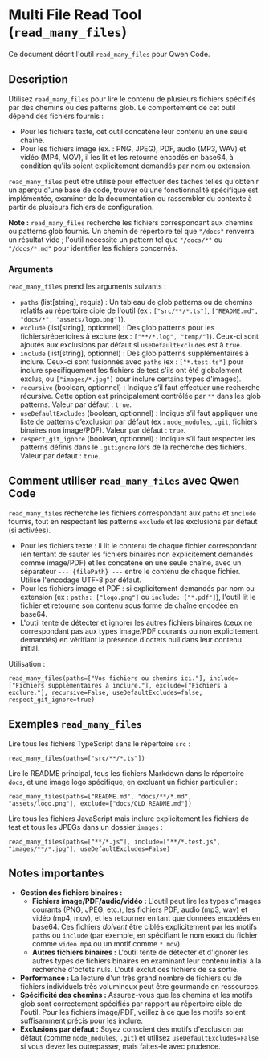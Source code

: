 # Multi File Read Tool (`read_many_files`)

Ce document décrit l'outil `read_many_files` pour Qwen Code.

## Description

Utilisez `read_many_files` pour lire le contenu de plusieurs fichiers spécifiés par des chemins ou des patterns glob. Le comportement de cet outil dépend des fichiers fournis :

- Pour les fichiers texte, cet outil concatène leur contenu en une seule chaîne.
- Pour les fichiers image (ex. : PNG, JPEG), PDF, audio (MP3, WAV) et vidéo (MP4, MOV), il les lit et les retourne encodés en base64, à condition qu'ils soient explicitement demandés par nom ou extension.

`read_many_files` peut être utilisé pour effectuer des tâches telles qu'obtenir un aperçu d'une base de code, trouver où une fonctionnalité spécifique est implémentée, examiner de la documentation ou rassembler du contexte à partir de plusieurs fichiers de configuration.

**Note :** `read_many_files` recherche les fichiers correspondant aux chemins ou patterns glob fournis. Un chemin de répertoire tel que `"/docs"` renverra un résultat vide ; l'outil nécessite un pattern tel que `"/docs/*"` ou `"/docs/*.md"` pour identifier les fichiers concernés.

### Arguments

`read_many_files` prend les arguments suivants :

- `paths` (list[string], requis) : Un tableau de glob patterns ou de chemins relatifs au répertoire cible de l'outil (ex : `["src/**/*.ts"]`, `["README.md", "docs/*", "assets/logo.png"]`).
- `exclude` (list[string], optionnel) : Des glob patterns pour les fichiers/répertoires à exclure (ex : `["**/*.log", "temp/"]`). Ceux-ci sont ajoutés aux exclusions par défaut si `useDefaultExcludes` est à `true`.
- `include` (list[string], optionnel) : Des glob patterns supplémentaires à inclure. Ceux-ci sont fusionnés avec `paths` (ex : `["*.test.ts"]` pour inclure spécifiquement les fichiers de test s'ils ont été globalement exclus, ou `["images/*.jpg"]` pour inclure certains types d'images).
- `recursive` (boolean, optionnel) : Indique s’il faut effectuer une recherche récursive. Cette option est principalement contrôlée par `**` dans les glob patterns. Valeur par défaut : `true`.
- `useDefaultExcludes` (boolean, optionnel) : Indique s’il faut appliquer une liste de patterns d’exclusion par défaut (ex : `node_modules`, `.git`, fichiers binaires non image/PDF). Valeur par défaut : `true`.
- `respect_git_ignore` (boolean, optionnel) : Indique s’il faut respecter les patterns définis dans le `.gitignore` lors de la recherche des fichiers. Valeur par défaut : `true`.

## Comment utiliser `read_many_files` avec Qwen Code

`read_many_files` recherche les fichiers correspondant aux `paths` et `include` fournis, tout en respectant les patterns `exclude` et les exclusions par défaut (si activées).

- Pour les fichiers texte : il lit le contenu de chaque fichier correspondant (en tentant de sauter les fichiers binaires non explicitement demandés comme image/PDF) et les concatène en une seule chaîne, avec un séparateur `--- {filePath} ---` entre le contenu de chaque fichier. Utilise l'encodage UTF-8 par défaut.
- Pour les fichiers image et PDF : si explicitement demandés par nom ou extension (ex : `paths: ["logo.png"]` ou `include: ["*.pdf"]`), l'outil lit le fichier et retourne son contenu sous forme de chaîne encodée en base64.
- L'outil tente de détecter et ignorer les autres fichiers binaires (ceux ne correspondant pas aux types image/PDF courants ou non explicitement demandés) en vérifiant la présence d'octets null dans leur contenu initial.

Utilisation :

```
read_many_files(paths=["Vos fichiers ou chemins ici."], include=["Fichiers supplémentaires à inclure."], exclude=["Fichiers à exclure."], recursive=False, useDefaultExcludes=false, respect_git_ignore=true)
```

## Exemples `read_many_files`

Lire tous les fichiers TypeScript dans le répertoire `src` :

```
read_many_files(paths=["src/**/*.ts"])
```

Lire le README principal, tous les fichiers Markdown dans le répertoire `docs`, et une image logo spécifique, en excluant un fichier particulier :

```
read_many_files(paths=["README.md", "docs/**/*.md", "assets/logo.png"], exclude=["docs/OLD_README.md"])
```

Lire tous les fichiers JavaScript mais inclure explicitement les fichiers de test et tous les JPEGs dans un dossier `images` :

```
read_many_files(paths=["**/*.js"], include=["**/*.test.js", "images/**/*.jpg"], useDefaultExcludes=False)
```

## Notes importantes

- **Gestion des fichiers binaires :**
  - **Fichiers image/PDF/audio/vidéo :** L'outil peut lire les types d'images courants (PNG, JPEG, etc.), les fichiers PDF, audio (mp3, wav) et vidéo (mp4, mov), et les retourner en tant que données encodées en base64. Ces fichiers _doivent_ être ciblés explicitement par les motifs `paths` ou `include` (par exemple, en spécifiant le nom exact du fichier comme `video.mp4` ou un motif comme `*.mov`).
  - **Autres fichiers binaires :** L'outil tente de détecter et d'ignorer les autres types de fichiers binaires en examinant leur contenu initial à la recherche d'octets nuls. L'outil exclut ces fichiers de sa sortie.
- **Performance :** La lecture d'un très grand nombre de fichiers ou de fichiers individuels très volumineux peut être gourmande en ressources.
- **Spécificité des chemins :** Assurez-vous que les chemins et les motifs glob sont correctement spécifiés par rapport au répertoire cible de l'outil. Pour les fichiers image/PDF, veillez à ce que les motifs soient suffisamment précis pour les inclure.
- **Exclusions par défaut :** Soyez conscient des motifs d'exclusion par défaut (comme `node_modules`, `.git`) et utilisez `useDefaultExcludes=False` si vous devez les outrepasser, mais faites-le avec prudence.